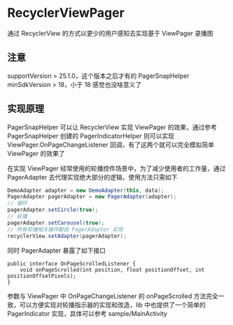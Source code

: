 # RecyclerViewPager

通过 RecyclerView 的方式以更少的用户感知去实现基于 ViewPager 录播图

## 注意
supportVersion > 25.1.0，这个版本之后才有的 PagerSnapHelper
minSdkVersion > 18，小于 18 感觉也没啥意义了

## 实现原理

PagerSnapHelper 可以让 RecyclerView 实现 ViewPager 的效果，通过参考 PagerSnapHelper 创建的 PagerIndicatorHelper 则可以实现 ViewPager.OnPageChangeListener 回调，有了这两个就可以完全模拟简单 ViewPager 的效果了

在实现 ViewPager 经常使用的轮播控件场景中，为了减少使用者的工作量，通过 PagerAdapter 去代理实现绝大部分的逻辑，使用方法只需如下

```java
DemoAdapter adapter = new DemoAdapter(this, data);
PagerAdapter pagerAdapter = new PagerAdapter(adapter);
// 循环
pagerAdapter.setCircle(true);
// 轮播
pagerAdapter.setCarousel(true);
// 所有轮播相关操作都由 PagerAdapter 实现
recyclerView.setAdapter(pagerAdapter);
```

同时 PagerAdapter 暴露了如下接口

```
public interface OnPageScrolledListener {
    void onPageScrolled(int position, float positionOffset, int positionOffsetPixels);
}
```
参数与 ViewPager 中 OnPageChangeListener 的 onPageScrolled 方法完全一致，可以方便实现对轮播指示器的实现和改造，lib 中也提供了一个简单的 PagerIndicator 实现，具体可以参考 sample/MainActivity


